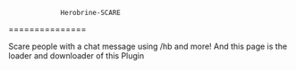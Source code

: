                  Herobrine-SCARE
===============

 Scare people with a chat message using /hb and more!
And this page is the loader and downloader of this Plugin
